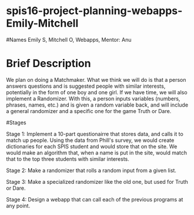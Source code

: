 # spis16-project-planning-webapps-Emily-Mitchell

#Names
Emily S, Mitchell O, Webapps, Mentor: Anu

# Brief Description
We plan on doing a Matchmaker. What we think we will do is that a person answers questions and is suggested people with similar interests, potentially in the form of one boy and one girl. If we have time, we will also implement a Randomizer. With this, a person inputs variables (numbers, phrases, names, etc.) and is given a random variable back, and will include a general randomizer and a specific one for the game Truth or Dare.

#Stages

Stage 1: Implement a 10-part questionairre that stores data, and calls it to match up people. Using the data from Phill's survey, we would create dictionaries for each SPIS student and would store that on the site. We would make an algorithm that, when a name is put in the site, would match that to the top three students with similar interests.

Stage 2: Make a randomizer that rolls a random input from a given list.

Stage 3: Make a specialized randomizer like the old one, but used for Truth or Dare.

Stage 4: Design a webapp that can call each of the previous programs at any point.

